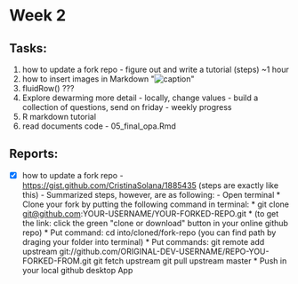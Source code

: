 # Week 2 

## Tasks:
1. how to update a fork repo - figure out and write a tutorial (steps) ~1 hour
2. how to insert images in Markdown "![caption]()"
3. fluidRow() ???
4. Explore dewarming more detail - locally, change values - build a collection of questions, send on friday - weekly progress
5. R markdown tutorial
6. read documents code - 05_final_opa.Rmd


## Reports:
- [x] how to update a fork repo
      - https://gist.github.com/CristinaSolana/1885435 (steps are exactly like this)
      - Summarized steps, however, are as following:
            - Open terminal
            * Clone your fork by putting the following command in terminal: 
                  * git clone git@github.com:YOUR-USERNAME/YOUR-FORKED-REPO.git
                  * (to get the link: click the green "clone or download" button in your online github repo)
            * Put command: cd into/cloned/fork-repo (you can find path by draging your folder into terminal)
            * Put commands: git remote add upstream git://github.com/ORIGINAL-DEV-USERNAME/REPO-YOU-FORKED-FROM.git
                            git fetch upstream
                            git pull upstream master
            * Push in your local github desktop App
